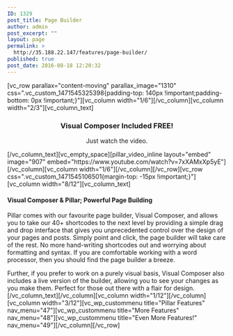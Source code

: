 ```yaml
---
ID: 1329
post_title: Page Builder
author: admin
post_excerpt: ""
layout: page
permalink: >
  http://35.188.22.147/features/page-builder/
published: true
post_date: 2016-08-18 12:20:32
---
```

[vc_row parallax="content-moving" parallax_image="1310" css=".vc_custom_1471545325398{padding-top: 140px !important;padding-bottom: 0px !important;}"][vc_column width="1/6"][/vc_column][vc_column width="2/3"][vc_column_text]
<h3 style="text-align: center;">Visual Composer Included FREE!</h3>
<p style="text-align: center;">Just watch the video.</p>
[/vc_column_text][vc_empty_space][pillar_video_inline layout="embed" image="907" embed="https://www.youtube.com/watch?v=7xXAMxXp5yE"][/vc_column][vc_column width="1/6"][/vc_column][/vc_row][vc_row css=".vc_custom_1471545106501{margin-top: -15px !important;}"][vc_column width="8/12"][vc_column_text]
<h4>Visual Composer &amp; Pillar; Powerful Page Building</h4>
Pillar comes with our favourite page builder, Visual Composer, and allows you to take our 40+ shortcodes to the next level by providing a simple drag and drop interface that gives you unprecedented control over the design of your pages and posts. Simply point and click, the page builder will take care of the rest. No more hand-writing shortcodes out and worrying about formatting and syntax. If you are comfortable working with a word processor, then you should find the page builder a breeze.

Further, if you prefer to work on a purely visual basis, Visual Composer also includes a live version of the builder, allowing you to see your changes as you make them. Perfect for those out there with a flair for design.[/vc_column_text][/vc_column][vc_column width="1/12"][/vc_column][vc_column width="3/12"][vc_wp_custommenu title="Pillar Features" nav_menu="47"][vc_wp_custommenu title="More Features" nav_menu="48"][vc_wp_custommenu title="Even More Features!" nav_menu="49"][/vc_column][/vc_row]